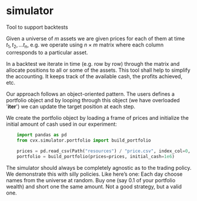 # simulator
Tool to support backtests


Given a universe of $m$ assets we are given prices for each of them at time $t_1, t_2, \ldots t_n$, 
e.g. we operate using $n \times m$ matrix where each column corresponds to a particular asset.

In a backtest we iterate in time (e.g. row by row) through the matrix and allocate positions to all or some of the assets.
This tool shall help to simplify the accounting. It keeps track of the available cash, the profits achieved, etc.

Our approach follows an object-oriented pattern. The users defines a portfolio object and by looping through this object (we have overloaded '__iter__') 
we can update the target position at each step.

We create the portfolio object by loading a frame of prices and initialize the initial amount of cash used in our experiment:

```python
    import pandas as pd
    from cvx.simulator.portfolio import build_portfolio
    
    prices = pd.read_csv(Path("resources") / "price.csv", index_col=0, parse_dates=True, header=0).ffill(
    portfolio = build_portfolio(prices=prices, initial_cash=1e6)
```

The simulator should always be completely agnostic as to the trading policy.
We demonstrate this with silly policies. Like here’s one:  Each day choose names from the universe at random.
Buy one (say 0.1 of your portfolio wealth) and short one the same amount.
Not a good strategy, but a valid one.

